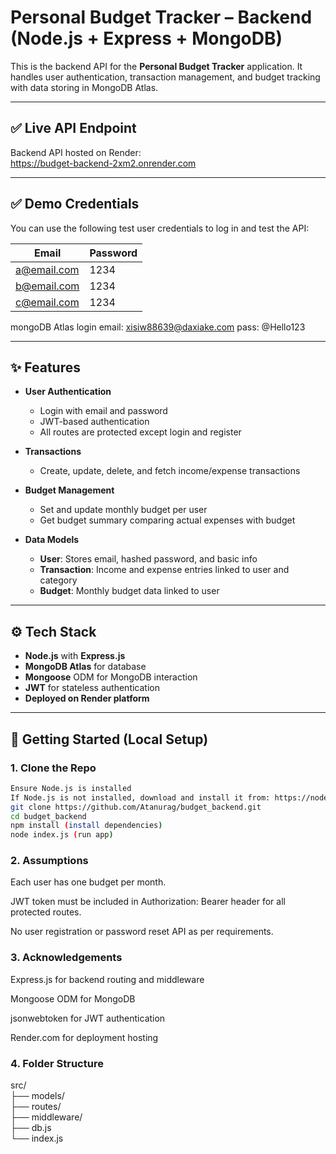 # Personal Budget Tracker – Backend (Node.js + Express + MongoDB)

This is the backend API for the **Personal Budget Tracker** application. It handles user authentication, transaction management, and budget tracking with data storing in MongoDB Atlas.

---

## ✅ Live API Endpoint

Backend API hosted on Render:  
https://budget-backend-2xm2.onrender.com

---

## ✅ Demo Credentials

You can use the following test user credentials to log in and test the API:

| Email              | Password  |
|--------------------|-----------|
| a@email.com     | 1234   |
| b@email.com| 1234   |
| c@email.com   | 1234 |


mongoDB Atlas login
email: xisiw88639@daxiake.com
pass: @Hello123



---

## ✨ Features

- **User Authentication**
  - Login with email and password
  - JWT-based authentication
  - All routes are protected except login and register

- **Transactions**
  - Create, update, delete, and fetch income/expense transactions

- **Budget Management**
  - Set and update monthly budget per user
  - Get budget summary comparing actual expenses with budget

- **Data Models**
  - **User**: Stores email, hashed password, and basic info
  - **Transaction**: Income and expense entries linked to user and category
  - **Budget**: Monthly budget data linked to user

---

## ⚙️ Tech Stack

- **Node.js** with **Express.js**
- **MongoDB Atlas** for database
- **Mongoose** ODM for MongoDB interaction
- **JWT** for stateless authentication
- **Deployed on Render platform**

---

## 🚀 Getting Started (Local Setup)

### 1. Clone the Repo
```bash
Ensure Node.js is installed
If Node.js is not installed, download and install it from: https://nodejs.org/
git clone https://github.com/Atanurag/budget_backend.git
cd budget_backend
npm install (install dependencies)
node index.js (run app)
```
### 2. Assumptions
Each user has one budget per month.

JWT token must be included in Authorization: Bearer <token> header for all protected routes.

No user registration or password reset API as per requirements.

### 3. Acknowledgements
Express.js for backend routing and middleware

Mongoose ODM for MongoDB

jsonwebtoken for JWT authentication

Render.com for deployment hosting

### 4. Folder Structure

src/        
├── models/                  
├── routes/                
├── middleware/            
├── db.js                 
└── index.js              

